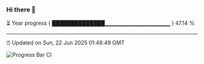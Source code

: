 ### Hi there 👋

⏳ Year progress { ██████████████▁▁▁▁▁▁▁▁▁▁▁▁▁▁▁▁ } 47.14 %

---

⏰ Updated on Sun, 22 Jun 2025 01:48:49 GMT

![Progress Bar CI](https://github.com/liununu/liununu/workflows/Progress%20Bar%20CI/badge.svg)
